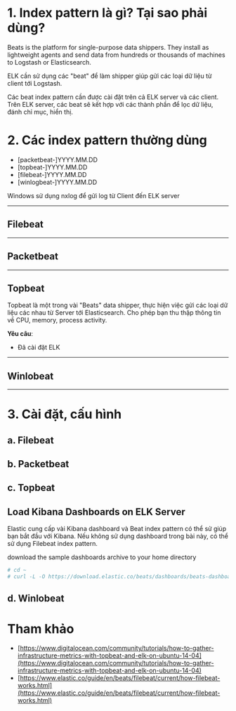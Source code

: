 ﻿# 1. Index pattern là gì? Tại sao phải dùng?

Beats is the platform for single-purpose data shippers. They install as lightweight agents and send data from hundreds or thousands of machines to Logstash or Elasticsearch.

ELK cần sử dụng các "beat" để làm shipper giúp gửi các loại dữ liệu từ client tới Logstash.

Các beat index pattern cần được cài đặt trên cả ELK server và các client. Trên ELK server, các beat sẽ kết hợp với các thành phần để lọc dữ liệu, đánh chỉ mục, hiển thị.

# 2. Các index pattern thường dùng

- [packetbeat-]YYYY.MM.DD
- [topbeat-]YYYY.MM.DD
- [filebeat-]YYYY.MM.DD
- [winlogbeat-]YYYY.MM.DD

Windows sử dụng nxlog để gửi log từ Client đến ELK server

---------
## Filebeat


---------
## Packetbeat


---------
## Topbeat

Topbeat là một trong vài "Beats" data shipper, thực hiện việc gửi các loại dữ liệu các nhau từ Server tới Elasticsearch. Cho phép bạn thu thập thông tin về CPU, memory, process activity.

**Yêu câu**:
- Đã cài đặt ELK

---------
## Winlobeat


---------
# 3. Cài đặt, cấu hình
## a. Filebeat


## b. Packetbeat


## c. Topbeat

Load Kibana Dashboards on ELK Server
----

Elastic cung cấp vài Kibana dashboard và Beat index pattern có thể sử giúp bạn bắt đầu với Kibana. Nếu không sử dụng dashboard trong bài này, có thể  
sử dụng Filebeat index pattern.

download the sample dashboards archive to your home directory
```sh
# cd ~
# curl -L -O https://download.elastic.co/beats/dashboards/beats-dashboards-1.1.0.ziphttps://download.elastic.co/beats/dashboards/beats-dashboards-1.1.0.zip
```

## d. Winlobeat

# Tham khảo
- [https://www.digitalocean.com/community/tutorials/how-to-gather-infrastructure-metrics-with-topbeat-and-elk-on-ubuntu-14-04](https://www.digitalocean.com/community/tutorials/how-to-gather-infrastructure-metrics-with-topbeat-and-elk-on-ubuntu-14-04)
- [https://www.elastic.co/guide/en/beats/filebeat/current/how-filebeat-works.html](https://www.elastic.co/guide/en/beats/filebeat/current/how-filebeat-works.html)

